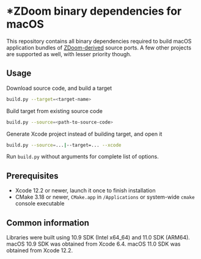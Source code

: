 # *ZDoom binary dependencies for macOS

This repository contains all binary dependencies required to build macOS application bundles of [ZDoom-derived](https://zdoom.org) source ports. A few other projects are supported as well, with lesser priority though.

## Usage

Download source code, and build a target

```sh
build.py --target=<target-name>
```

Build target from existing source code

```sh
build.py --source=<path-to-source-code>
```

Generate Xcode project instead of building target, and open it

```sh
build.py --source=...|--target=... --xcode
```

Run `build.py` without arguments for complete list of options.

## Prerequisites

* Xcode 12.2 or newer, launch it once to finish installation
* CMake 3.18 or newer, `CMake.app` in `/Applications` or system-wide `cmake` console executable

## Common information

Libraries were built using 10.9 SDK (Intel x64_64) and 11.0 SDK (ARM64).  
macOS 10.9 SDK was obtained from Xcode 6.4. macOS 11.0 SDK was obtained from Xcode 12.2.
